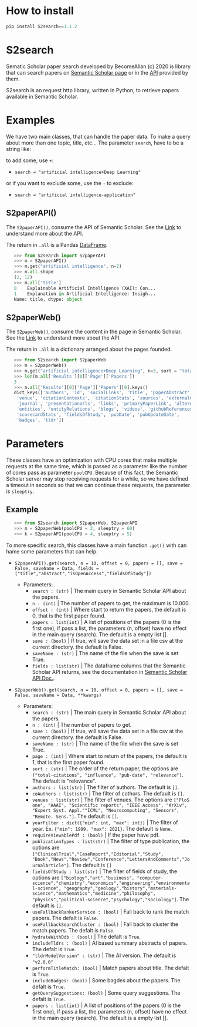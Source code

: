 # How to install

```python
pip install S2search==1.1.2
```

# S2search

Sematic Scholar paper search developed by BecomeAllan (c) 2020 is library that can search papers on [Semantic Scholar page](https://www.semanticscholar.org/) or in the [API](https://api.semanticscholar.org/graph/v1) provided by them.

S2search is an request http library, written in Python, to retrieve papers available in Semantic Scholar.

# Examples

We have two main classes, that can handle the paper data. To make a query about more than one topic, title, etc... The parameter `search`, have to be a string like:

to add some, use `+`:

+ `search = "artificial intelligence+Deep Learning"`

or if you want to exclude some, use the `-` to exclude:

+ `search = "artificial intelligence-application"`
  
## S2paperAPI()

The `S2paperAPI()`, consume the API of Semantic Scholar. See the [Link](https://api.semanticscholar.org/graph/v1) to understand more about the API.

The return in `.all` is a Pandas [DataFrame](https://pandas.pydata.org/docs/reference/api/pandas.DataFrame.html).

```python
   >>> from S2search import S2paperAPI
   >>> m = S2paperAPI()
   >>> m.get("artificial intelligence", n=2)
   >>> m.all.shape
   (2, 12)
   >>> m.all['title']
   0    Explainable Artificial Intelligence (XAI): Con...
   1    Explanation in Artificial Intelligence: Insigh...
   Name: title, dtype: object
```

## S2paperWeb()

The `S2paperWeb()`, consume the content in the page in Semantic Scholar. See the [Link](https://www.semanticscholar.org/) to understand more about the API:

The return in `.all` is a dictionary arranged about the pages founded.

```python
   >>> from S2search import S2paperWeb
   >>> m = S2paperWeb()
   >>> m.get("artificial intelligence+Deep Learning", n=3, sort = "total-citations", fieldsOfStudy = ['biology'])
   >>> len(m.all['Results'][0]['Page']['Papers'])
   3
   >>> m.all['Results'][0]['Page']['Papers'][0].keys()
   dict_keys(['authors', 'id', 'socialLinks', 'title', 'paperAbstract', 'year',
    'venue', 'citationContexts', 'citationStats', 'sources', 'externalContentStats',
    'journal', 'presentationUrls', 'links', 'primaryPaperLink', 'alternatePaperLinks',
    'entities', 'entityRelations', 'blogs', 'videos', 'githubReferences',
    'scorecardStats', 'fieldsOfStudy', 'pubDate', 'pubUpdateDate',
    'badges', 'tldr'])
```

# Parameters

These classes have an optimization with CPU cores that make multiple requests at the same time, which is passed as a parameter like the number of cores pass as parameter `poolCPU`. Because of this fact, the Semantic Scholar server may stop receiving requests for a while, so we have defined a timeout in seconds so that we can continue these requests, the parameter is `sleeptry`.


## Example

```python
   >>> from S2search import S2paperWeb, S2paperAPI
   >>> m = S2paperWeb(poolCPU = 2, sleeptry = 60)
   >>> k = S2paperAPI(poolCPU = 4, sleeptry = 5)
```

To more specific search, this classes have a main function `.get()` with can hame some parameters that can help.

+ `S2paperAPI().get(search, n = 10, offset = 0, papers = [], save = False, saveName = Data, fields = ["title","abstract","isOpenAccess","fieldsOfStudy"])`

    - Parameters:
      - `search : (str)` |
          The main query in Semantic Scholar API about the papers.
      - `n : (int)` |
          The number of papers to get, the maximum is 10.000.
      - `offset : (int)` |
          Where start to return the papers, the default is 0,
          that is the first paper found.
      - `papers : list(int)` |
          A list of positions of the papers (0 is the first one), if pass a list, the parameters (n, offset)
          have no effect in the main query (search). The default is a empty list [].
      - `save : (bool)` |
          If true, will save the data set in a file csv at the current directory. the default is False.
      - `saveName : (str)` |
          The name of the file when the save is set True.
      - `fields : list(str)` |
          The dataframe columns that the Semantic Scholar API returns, see the documentation in [Semantic Scholar API Doc.](https://api.semanticscholar.org/graph/v1#operation/get_graph_get_paper_search).


+ `S2paperWeb().get(search, n = 10, offset = 0, papers = [], save = False, saveName = Data, **kwargs)`
    - Parameters:
      - `search : (str)` |
          The main query in Semantic Scholar API about the papers.
      - `n : (int)` |
          The number of papers to get.
       - `save : (bool)` |
          If true, will save the data set in a file csv at the current directory. the default is False.
      - `saveName : (str)` |
          The name of the file when the save is set True.
      - `page : (int)` |
          Where start to return of the papers, the default is 1, that is the first paper found.
      - `sort : (str)` |
          The order of the return paper, the options are `("total-citations", "influence", "pub-date", "relevance")`.
          The default is "relevance".
      - `authors : list(str)` |
          The filter of authors. The default is `[]`.
      - `coAuthors : list(str)` |
          The filter of cothors. The default is `[]`.
      - `venues : list(str)` |
          The filter of venues. The options are `["PloS one", "AAAI", "Scientific reports", "IEEE Access", "ArXiv",
          "Expert Syst. Appl.""ICML", "Neurocomputing", "Sensors", "Remote. Sens."]`. The default is `[]`.
      - `yearFilter : dict({"min": int, "max": int})` |
          The filter of year. Ex. `{"min": 1999, "max": 2021}`. The default is `None`.
      - `requireViewablePdf : (bool)` |
          If the paper have pdf.
      - `publicationTypes : list(str)` |
          The filter of type publication, the options are `["ClinicalTrial","CaseReport","Editorial","Study",
          "Book","News","Review","Conference","LettersAndComments","JournalArticle"]`. The default is `[]`
      - `fieldsOfStudy : list(str)` |
          The filter of fields of study, the options are `["biology","art","business",
          "computer-science","chemistry","economics","engineering","environmental-science",
          "geography","geology","history","materials-science","mathematics","medicine","philosophy",
          "physics","political-science","psychology","sociology"]`. The default is `[]`.
      - `useFallbackRankerService : (bool)` |
          Fall back to rank the match papers. The defalt is `False`.
      - `useFallbackSearchCluster : (bool)` |
          Fall back to cluster the match papers. The defalt is `False`.
      - `hydrateWithDdb : (bool)` |
          The defalt is `True`.
      - `includeTldrs : (bool)` |
          AI based summary abstracts of papers. The defalt is `True`.
      - `"tldrModelVersion" : (str)` |
          The AI version. The default is `"v2.0.0"`
      - `performTitleMatch: (bool)` |
          Match papers about title. The defalt is `True`.
      - `includeBadges: (bool)` |
          Some bagdes about the papers. The defalt is `True`.
      - `getQuerySuggestions: (bool)` |
          Some query suggestions. The defalt is `True`.
      - `papers : list(int)` |
          A list of positions of the papers (0 is the first one), if pass a list, the parameters (n, offset)
          have no effect in the main query (search). The default is a empty list [].
